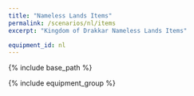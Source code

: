 ```yaml
---
title: "Nameless Lands Items"
permalink: /scenarios/nl/items
excerpt: "Kingdom of Drakkar Nameless Lands Items"

equipment_id: nl
---
```


{% include base_path %}

{% include equipment_group %}
